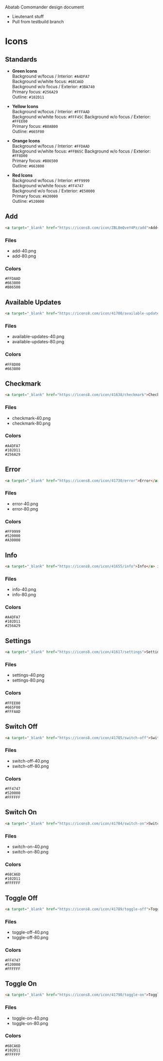 Abatab Comomander design document

* Lieutenant stuff
* Pull from testbuild branch




# Icons

## Standards

* **Green Icons**  
Background w/focus / Interior: `#A4DFA7`  
Background w/white focus: `#68CA6D`  
Background w/o focus / Exterior: `#3BA740`  
Primary focus: `#256A29`  
Outline: `#102D11`  

* **Yellow Icons**  
Background w/focus / Interior: `#FFFAAD`  
Background w/white focus: `#FFF45C`
Background w/o focus / Exterior: `#FFEE00`  
Primary focus: `#B8AB00`  
Outline: `#665F00`  

* **Orange Icons**  
Background w/focus / Interior: `#FFDAAD`  
Background w/white focus: `#FFB65C`
Background w/o focus / Exterior: `#FF8D00`  
Primary focus: `#B86500`  
Outline: `#663800`  

* **Red Icons**  
Background w/focus / Interior: `#FF9999`  
Background w/white focus: `#FF4747`  
Background w/o focus / Exterior: `#E50000`  
Primary focus: `#A30000`  
Outline: `#520000`  

## Add

```html
<a target="_blank" href="https://icons8.com/icon/ZBL8mQveY4Pz/add">Add</a> icon by <a target="_blank" href="https://icons8.com">Icons8</a>
```

### Files

* add-40.png
* add-80.png

### Colors

`#FFDAAD`  
`#663800`  
`#B86500`

## Available Updates

```html
<a target="_blank" href="https://icons8.com/icon/41700/available-updates">Available Updates</a> icon by <a target="_blank" href="https://icons8.com">Icons8</a>
```

### Files

* available-updates-40.png
* available-updates-80.png

### Colors

`#FF8D00`  
`#663800`  

## Checkmark

```html
<a target="_blank" href="https://icons8.com/icon/41638/checkmark">Checkmark</a> icon by <a target="_blank" href="https://icons8.com">Icons8</a>
```

### Files

* checkmark-40.png
* checkmark-80.png

### Colors

`#A4DFA7`  
`#102D11`  
`#256A29`  

## Error

```html
<a target="_blank" href="https://icons8.com/icon/41730/error">Error</a> icon by <a target="_blank" href="https://icons8.com">Icons8</a>
```

### Files

* error-40.png
* error-80.png

### Colors

`#FF9999`  
`#520000`  
`#A30000`  

## Info

```html
<a target="_blank" href="https://icons8.com/icon/41655/info">Info</a> icon by <a target="_blank" href="https://icons8.com">Icons8</a>
```

### Files

* info-40.png
* info-80.png

### Colors

`#A4DFA7`  
`#102D11`  
`#256A29`  

## Settings

```html
<a target="_blank" href="https://icons8.com/icon/41617/settings">Settings</a> icon by <a target="_blank" href="https://icons8.com">Icons8</a>
```

### Files

* settings-40.png
* settings-80.png

### Colors

`#FFEE00`  
`#665F00`  
`#FFFAAD`  

## Switch Off

```html
<a target="_blank" href="https://icons8.com/icon/41785/switch-off">Switch Off</a> icon by <a target="_blank" href="https://icons8.com">Icons8</a>
```

### Files

* switch-off-40.png
* switch-off-80.png

### Colors

`#FF4747`  
`#520000`  
`#FFFFFF`  

## Switch On

```html
<a target="_blank" href="https://icons8.com/icon/41784/switch-on">Switch On</a> icon by <a target="_blank" href="https://icons8.com">Icons8</a>
```

### Files

* switch-on-40.png
* switch-on-80.png

### Colors

`#68CA6D`  
`#102D11`  
`#FFFFFF`  

## Toggle Off

```html
<a target="_blank" href="https://icons8.com/icon/41789/toggle-off">Toggle Off</a> icon by <a target="_blank" href="https://icons8.com">Icons8</a>
```

### Files

* toggle-off-40.png
* toggle-off-80.png

### Colors

`#FF4747`  
`#520000`  
`#FFFFFF`  

## Toggle On

```html
<a target="_blank" href="https://icons8.com/icon/41790/toggle-on">Toggle On</a> icon by <a target="_blank" href="https://icons8.com">Icons8</a>
```

### Files

* toggle-on-40.png
* toggle-on-80.png

### Colors

`#68CA6D`  
`#102D11`  
`#FFFFFF`  